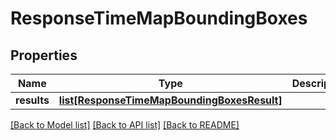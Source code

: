 # ResponseTimeMapBoundingBoxes

## Properties
Name | Type | Description | Notes
------------ | ------------- | ------------- | -------------
**results** | [**list[ResponseTimeMapBoundingBoxesResult]**](ResponseTimeMapBoundingBoxesResult.md) |  | 

[[Back to Model list]](../README.md#documentation-for-models) [[Back to API list]](../README.md#documentation-for-api-endpoints) [[Back to README]](../README.md)


